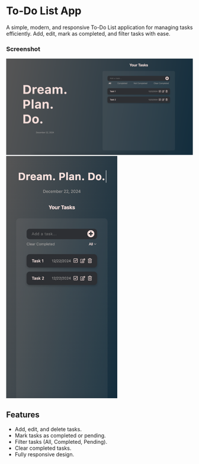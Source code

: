 # To-Do List App

A simple, modern, and responsive To-Do List application for managing tasks efficiently. Add, edit, mark as completed, and filter tasks with ease.

### Screenshot

![Screenshot Desktop](./screenshot-desktop.png)
<img src="./screenshot-mobile.png" alt="Screenshot Mobile" width="300">


## Features
- Add, edit, and delete tasks.
- Mark tasks as completed or pending.
- Filter tasks (All, Completed, Pending).
- Clear completed tasks.
- Fully responsive design.


